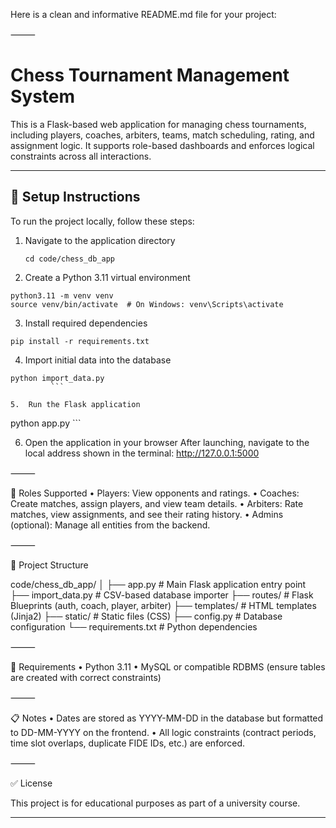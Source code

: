 Here is a clean and informative README.md file for your project:

⸻


# Chess Tournament Management System

This is a Flask-based web application for managing chess tournaments, including players, coaches, arbiters, teams, match scheduling, rating, and assignment logic. It supports role-based dashboards and enforces logical constraints across all interactions.

---

## 🔧 Setup Instructions

To run the project locally, follow these steps:

1. Navigate to the application directory
   ```
   cd code/chess_db_app
   ```

2.	Create a Python 3.11 virtual environment
   ```
   python3.11 -m venv venv
   source venv/bin/activate  # On Windows: venv\Scripts\activate
   ```

3.	Install required dependencies
   ```
   pip install -r requirements.txt
   ```

4.	Import initial data into the database
   ```
   python import_data.py
			```

5.	Run the Flask application
   ```
   python app.py
			```

6.	Open the application in your browser
After launching, navigate to the local address shown in the terminal:
http://127.0.0.1:5000

⸻

👤 Roles Supported
	•	Players: View opponents and ratings.
	•	Coaches: Create matches, assign players, and view team details.
	•	Arbiters: Rate matches, view assignments, and see their rating history.
	•	Admins (optional): Manage all entities from the backend.

⸻

📂 Project Structure

code/chess_db_app/
│
├── app.py                # Main Flask application entry point
├── import_data.py        # CSV-based database importer
├── routes/               # Flask Blueprints (auth, coach, player, arbiter)
├── templates/            # HTML templates (Jinja2)
├── static/               # Static files (CSS)
├── config.py             # Database configuration
└── requirements.txt      # Python dependencies


⸻

🧪 Requirements
	•	Python 3.11
	•	MySQL or compatible RDBMS (ensure tables are created with correct constraints)

⸻

📋 Notes
	•	Dates are stored as YYYY-MM-DD in the database but formatted to DD-MM-YYYY on the frontend.
	•	All logic constraints (contract periods, time slot overlaps, duplicate FIDE IDs, etc.) are enforced.

⸻

✅ License

This project is for educational purposes as part of a university course.

---
